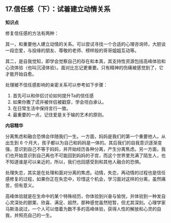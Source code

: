 ## 17.信任感（下）：试着建立动情关系
**知识点**


修复信任感的方法有两种：


其一，和重要他人建立动情的关系。可以尝试寻找一个合适的心理咨询师，大胆谈一段恋爱，与投缘的朋友、尊敬的老师、榜样般的哥哥姐姐互动等。


其二，是自我觉知，即学会觉察自己的存在和本真，其支持性资源包括高峰体验和心流体验（也叫沉浸体验）。面对比忘记更重要。只有精神的伤痛被感觉到了，它才能开始自愈。


处理被不信任感影响的亲密关系可以参考如下步骤：


1. 首先可以和伴侣讨论如何提升Ta的信任感
2. 如果你撒了谎并被伴侣被戳穿，学会坦白承认。
3. 在日常生活中保持言行一致。
4. 最重要的一点，记住爱是关于输的艺术的原则。

**内容精华**


分离焦虑和融合恐惧会伴随我们一生。一方面，妈妈是我们的第一个重要他人。从出生到 6 个月大，孩子都以为自己和妈妈是一体的。其后我们的自我意识逐渐变强，意识到自己不等于妈妈，并开始经历各种分离，产生分离焦虑。另一方面，我们也开始意识到自己再也不可能回到妈妈的子宫，而这个世界里充满了陌生人，也不知道谁是可以亲近的，所以，我们也回感受到和其他人融合的恐惧。


处理失恋，其实是在处理和面对分离的焦虑。动情，失恋，再动情的过程也是信任感修复的过程，如果你正在失恋中，珍惜这个机会，学习面对这样的分离，虽然痛苦，但有意义。


高峰体验就是在生命中的某个特殊经历，你体验到兴奋与愉悦，并体验到一种发自心灵深处的颤栗、欣喜、满足、超然，那种感觉虽然短暂，但尤其深刻。心理学家马斯洛说过，一个人可以借着为数不多的高峰体验，获得人性的解放和心灵的自我，并照亮自己的一生。

